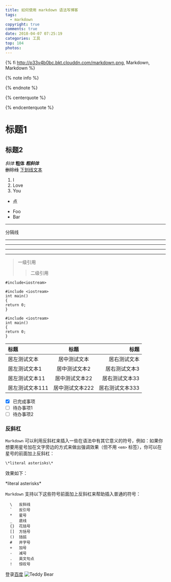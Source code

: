 ```yaml
---
title: 如何使用 markdown 语法写博客
tags:
  - markdown
copyright: true
comments: true
date: 2018-04-07 07:25:19
categories: 工具
top: 104
photos:
---
```


{% fi http://p33v4b0bc.bkt.clouddn.com/markdown.png, Markdown, Markdown %}

{% note info %}

{% endnote %}

{% centerquote %} 

{% endcenterquote %}

# 标题1
## 标题2
*斜体*
**粗体**
***粗斜体***<br/>
~~删除线~~
<u>下划线文本</u>

1. I
2. Love 
3. You

- 点

+ Foo
+ Bar
---
<!-- more -->

分隔线
***
--- 
___

* * *
>一级引用
>>二级引用

`#include<iostream>`
```
#include <iostream>
int main()
{
return 0;
}
```
~~~
#include <iostream>
int main()
{
return 0;
}
~~~
|标题|标题|标题|
|:---|:---:|---:|
|居左测试文本|居中测试文本|居右测试文本|
|居左测试文本1|居中测试文本2|居右测试文本3|
|居左测试文本11|居中测试文本22|居右测试文本33|
|居左测试文本111|居中测试文本222|居右测试文本333|

- [x] 已完成事项
- [ ] 待办事项1
- [ ] 待办事项2

### 反斜杠

`Markdown` 可以利用反斜杠来插入一些在语法中有其它意义的符号，例如：如果你想要用星号加在文字旁边的方式来做出强调效果（但不用 `<em>` 标签），你可以在星号的前面加上反斜杠：
```
\*literal asterisks\*
```
效果如下：

\*literal asterisks\*

`Markdown` 支持以下这些符号前面加上反斜杠来帮助插入普通的符号：

```
  \   反斜线
  `   反引号
  *   星号
  _   底线
  {}  花括号
  []  方括号
  ()  括弧
  #   井字号
  +   加号
  -   减号
  .   英文句点
  !   惊叹号
```
登录[百度](http://www.baidu.com)
![Teddy Bear](http://img2.everychina.com/img/d7/f7/1b580dfa9315111397ef93fd24ea-250x250c1-77f7/love_valentine_plush_teddy_bear.jpg)
